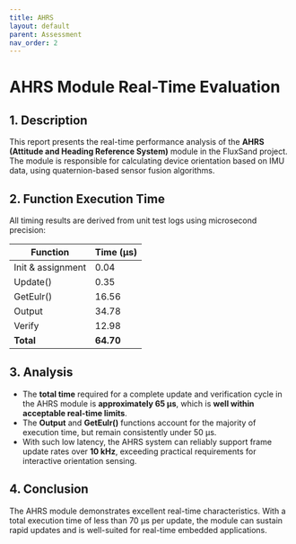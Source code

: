 ```yaml
---
title: AHRS
layout: default
parent: Assessment
nav_order: 2
---
```


# AHRS Module Real-Time Evaluation

## 1. Description

This report presents the real-time performance analysis of the **AHRS (Attitude and Heading Reference System)** module in the FluxSand project. The module is responsible for calculating device orientation based on IMU data, using quaternion-based sensor fusion algorithms.

## 2. Function Execution Time

All timing results are derived from unit test logs using microsecond precision:

| Function             | Time (µs) |
|----------------------|-----------|
| Init & assignment    | 0.04      |
| Update()             | 0.35      |
| GetEulr()            | 16.56     |
| Output               | 34.78     |
| Verify               | 12.98     |
| **Total**            | **64.70** |

## 3. Analysis

- The **total time** required for a complete update and verification cycle in the AHRS module is **approximately 65 µs**, which is **well within acceptable real-time limits**.
- The **Output** and **GetEulr()** functions account for the majority of execution time, but remain consistently under 50 µs.
- With such low latency, the AHRS system can reliably support frame update rates over **10 kHz**, exceeding practical requirements for interactive orientation sensing.

## 4. Conclusion

The AHRS module demonstrates excellent real-time characteristics. With a total execution time of less than 70 µs per update, the module can sustain rapid updates and is well-suited for real-time embedded applications.
